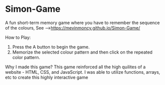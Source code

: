 # Simon-Game 
A fun short-term memory game where you have to remember the sequence of the colours, See -->https://mevinmoncy.github.io/Simon-Game/

How to Play:
1. Press the A button to begin the game.
2. Memorize the selected colour pattern and then click on the repeated color pattern.

Why I made this game?
This game reinforced all the high quilites of a website - HTML, CSS, and JavaScript. I was able to utilize functions, arrays, etc to create this highly interactive game

